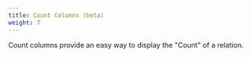 ```yaml
---
title: Count Columns (beta)
weight: 7
---
```


Count columns provide an easy way to display the "Count" of a relation.

